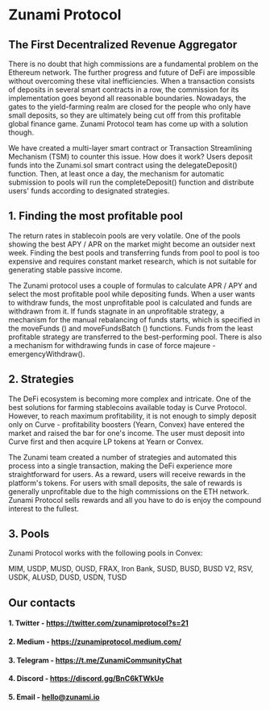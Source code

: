 # Zunami Protocol

## The First Decentralized Revenue Aggregator

There is no doubt that high commissions are a fundamental problem on the Ethereum network. The further progress and
future of DeFi are impossible without overcoming these vital inefficiencies. When a transaction consists of deposits in
several smart contracts in a row, the commission for its implementation goes beyond all reasonable boundaries. Nowadays,
the gates to the yield-farming realm are closed for the people who only have small deposits, so they are ultimately
being cut off from this profitable global finance game. Zunami Protocol team has come up with a solution though.

We have created a multi-layer smart contract or Transaction Streamlining Mechanism (TSM) to counter this issue. How does
it work? Users deposit funds into the Zunami.sol smart contract using the delegateDeposit() function. Then, at least
once a day, the mechanism for automatic submission to pools will run the completeDeposit() function and distribute
users' funds according to designated strategies.

## 1. Finding the most profitable pool

The return rates in stablecoin pools are very volatile. One of the pools showing the best APY / APR on the market might
become an outsider next week. Finding the best pools and transferring funds from pool to pool is too expensive and
requires constant market research, which is not suitable for generating stable passive income.

The Zunami protocol uses a couple of formulas to calculate APR / APY and select the most profitable pool while
depositing funds. When a user wants to withdraw funds, the most unprofitable pool is calculated and funds are withdrawn
from it. If funds stagnate in an unprofitable strategy, a mechanism for the manual rebalancing of funds starts, which is
specified in the moveFunds () and moveFundsBatch () functions. Funds from the least profitable strategy are transferred
to the best-performing pool. There is also a mechanism for withdrawing funds in case of force majeure -
emergencyWithdraw().

## 2. Strategies

The DeFi ecosystem is becoming more complex and intricate. One of the best solutions for farming stablecoins available
today is Curve Protocol. However, to reach maximum profitability, it is not enough to simply deposit only on Curve -
profitability boosters (Yearn, Convex) have entered the market and raised the bar for one's income. The user must
deposit into Curve first and then acquire LP tokens at Yearn or Convex.

The Zunami team created a number of strategies and automated this process into a single transaction, making the DeFi
experience more straightforward for users. As a reward, users will receive rewards in the platform's tokens. For users
with small deposits, the sale of rewards is generally unprofitable due to the high commissions on the ETH network.
Zunami Protocol sells rewards and all you have to do is enjoy the compound interest to the fullest.

## 3. Pools

Zunami Protocol works with the following pools in Convex:

MIM, USDP, MUSD, OUSD, FRAX, Iron Bank, SUSD, BUSD, BUSD V2, RSV, USDK, ALUSD, DUSD, USDN, TUSD

## Our contacts

#### 1. Twitter - https://twitter.com/zunamiprotocol?s=21

#### 2. Medium - https://zunamiprotocol.medium.com/

#### 3. Telegram - https://t.me/ZunamiCommunityChat

#### 4. Discord - https://discord.gg/BnC6kTWkUe

#### 5. Email - hello@zunami.io
